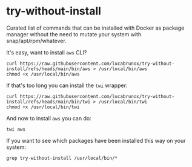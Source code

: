 # try-without-install

Curated list of commands that can be installed with Docker as package manager without the need to mutate your system with snap/apt/rpm/whatever.

It's easy, want to install `aws` CLI?

```shell
curl https://raw.githubusercontent.com/lucabrunox/try-without-install/refs/heads/main/bin/aws > /usr/local/bin/aws
chmod +x /usr/local/bin/aws
```

If that's too long you can install the `twi` wrapper:

```shell
curl https://raw.githubusercontent.com/lucabrunox/try-without-install/refs/heads/main/bin/twi > /usr/local/bin/twi
chmod +x /usr/local/bin/twi
```

And now to install `aws` you can do:

```shell
twi aws
```

If you want to see which packages have been installed this way on your system:

```shell
grep try-without-install /usr/local/bin/*
```